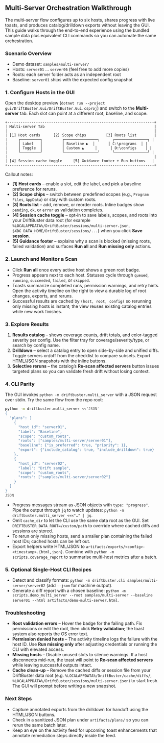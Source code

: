 ## Multi-Server Orchestration Walkthrough

The multi-server flow configures up to six hosts, shares progress with live toasts, and produces catalog/drilldown exports without leaving the GUI. This guide walks through the end-to-end experience using the bundled sample data plus equivalent CLI commands so you can automate the same orchestration.

### Scenario Overview

- Demo dataset: `samples/multi-server/`
- Hosts: `server01` … `server06` (feel free to add more copies)
- Roots: each server folder acts as an independent root
- Baseline: `server01` ships with the expected config snapshot

### 1. Configure Hosts in the GUI

Open the desktop preview (`dotnet run --project gui/DriftBuster.Gui/DriftBuster.Gui.csproj`) and switch to the **Multi-server** tab. Each slot can point at a different root, baseline, and scope.

```
+-------------------------------------------------------------------+
| Multi-server Tab                                                  |
|                                                                   |
| [1] Host cards      [2] Scope chips         [3] Roots list        |
|     ┌─────────┐         ┌───────────────┐      ┌───────────────┐ |
|     │ Label   │         │ Baseline ▶︎  │      │ C:\programs  │ |
|     │ Toggle  │         │ Custom ▲     │      │ D:\configs    │ |
|     └─────────┘         └───────────────┘      └───────────────┘ |
|                                                                   |
| [4] Session cache toggle     [5] Guidance footer + Run buttons   |
+-------------------------------------------------------------------+
```

Callout notes:
- **[1] Host cards** – enable a slot, edit the label, and pick a baseline preference for reruns.
- **[2] Scope chips** – switch between predefined scopes (e.g., `Program Files`, `AppData`) or stay with custom roots.
- **[3] Roots list** – add, remove, or reorder roots. Inline badges show `pending`, `ok`, or `error` as validation completes.
- **[4] Session cache toggle** – opt-in to save labels, scopes, and roots into your DriftBuster data root (for example `%LOCALAPPDATA%/DriftBuster/sessions/multi-server.json`, `$XDG_DATA_HOME/DriftBuster/sessions/...`) when you click **Save session**.
- **[5] Guidance footer** – explains why a scan is blocked (missing roots, failed validation) and surfaces **Run all** and **Run missing only** actions.

### 2. Launch and Monitor a Scan

- Click **Run all** once every active host shows a green root badge.
- Progress appears next to each host. Statuses cycle through `queued`, `running`, `succeeded`, `failed`, or `skipped`.
- Toasts summarize completed runs, permission warnings, and retry hints. Open the activity timeline on the right to view a durable log of root changes, exports, and reruns.
- Successful results are cached by `(host, root, config)` so rerunning only missing hosts is instant; the view reuses existing catalog entries while new work finishes.

### 3. Explore Results

1. **Results catalog** – shows coverage counts, drift totals, and color-tagged severity per config. Use the filter tray for coverage/severity/type, or search by config name.
2. **Drilldown** – select a catalog entry to open side-by-side and unified diffs. Toggle servers on/off from the checklist to compare subsets. Export HTML/JSON snapshots with the inline buttons.
3. **Selective reruns** – the catalog’s **Re-scan affected servers** button issues targeted plans so you can validate fresh drift without losing context.

### 4. CLI Parity

The GUI invokes `python -m driftbuster.multi_server` with a JSON request over stdin. Try the same flow from the repo root:

```sh
python -m driftbuster.multi_server <<'JSON'
{
  "plans": [
    {
      "host_id": "server01",
      "label": "Baseline",
      "scope": "custom_roots",
      "roots": ["samples/multi-server/server01"],
      "baseline": {"is_preferred": true, "priority": 1},
      "export": {"include_catalog": true, "include_drilldown": true}
    },
    {
      "host_id": "server02",
      "label": "Drift sample",
      "scope": "custom_roots",
      "roots": ["samples/multi-server/server02"]
    }
  ]
}
JSON
```

- Progress messages stream as JSON objects with `type: "progress"`. Pipe the output through `jq` to watch updates: `python -m driftbuster.multi_server <<<"…" | jq`.
- Omit `cache_dir` to let the CLI use the same data root as the GUI. Set `DRIFTBUSTER_DATA_ROOT=/custom/path` to override where cached diffs and sessions are stored.
- To rerun only missing hosts, send a smaller plan containing the failed host IDs; cached hosts can be left out.
- Export helpers write HTML/JSON to `artifacts/exports/<config>-<timestamp>.{html,json}`. Combine with `python -m scripts.coverage_report` to summarise multi-host metrics after a batch.

### 5. Optional Single-Host CLI Recipes

- Detect and classify formats: `python -m driftbuster.cli samples/multi-server/server02` (add `--json` for machine output).
- Generate a diff report with a chosen baseline: `python -m scripts.demo_multi_server --root samples/multi-server --baseline server01 --html artifacts/demo-multi-server.html`.

### Troubleshooting

- **Root validation errors** – Hover the badge for the failing path. Fix permissions or edit the root, then click **Retry validation**; the toast system also reports the OS error text.
- **Permission denied hosts** – The activity timeline logs the failure with the host ID. Use **Run missing only** after adjusting credentials or running the CLI with elevated access.
- **Missing hosts** – Disable unused slots to silence warnings. If a host disconnects mid-run, the toast will point to **Re-scan affected servers** while leaving successful outputs intact.
- **Cache clean-up** – Remove the cached diffs or session file from your DriftBuster data root (e.g. `%LOCALAPPDATA%/DriftBuster/cache/diffs/`, `%LOCALAPPDATA%/DriftBuster/sessions/multi-server.json`) to start fresh. The GUI will prompt before writing a new snapshot.

### Next Steps

- Capture annotated exports from the drilldown for handoff using the HTML/JSON buttons.
- Check in a sanitized JSON plan under `artifacts/plans/` so you can rerun the same batch later.
- Keep an eye on the activity feed for upcoming toast enhancements that annotate remediation steps directly inside the feed.

